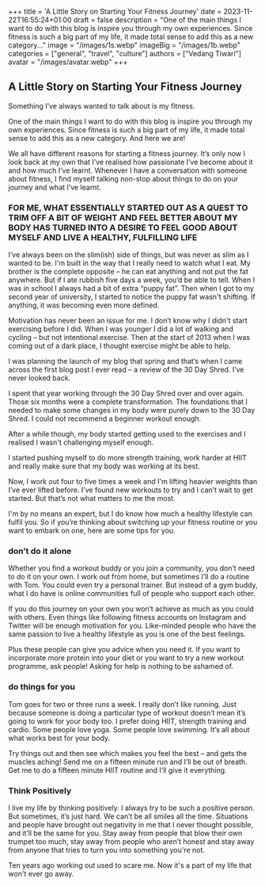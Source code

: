 +++
title = 'A Little Story on Starting Your Fitness Journey'
date = 2023-11-22T16:55:24+01:00
draft = false
description = "One of the main things I want to do with this blog is inspire you through my own experiences. Since fitness is such a big part of my life, it made total sense to add this as a new category..."
image = "/images/1s.webp"
imageBig = "/images/1b.webp"
categories = ["general", "travel", "culture"]
authors = ["Vedang Tiwari"]
avatar = "/images/avatar.webp"
+++

## A Little Story on Starting Your Fitness Journey

Something I’ve always wanted to talk about is my fitness.

One of the main things I want to do with this blog is inspire you through my own experiences. Since fitness is such a big part of my life, it made total sense to add this as a new category. And here we are!

We all have different reasons for starting a fitness journey. It’s only now I look back at my own that I’ve realised how passionate I’ve become about it and how much I’ve learnt. Whenever I have a conversation with someone about fitness, I find myself talking non-stop about things to do on your journey and what I’ve learnt.


### FOR ME, WHAT ESSENTIALLY STARTED OUT AS A QUEST TO TRIM OFF A BIT OF WEIGHT AND FEEL BETTER ABOUT MY BODY HAS TURNED INTO A DESIRE TO FEEL GOOD ABOUT MYSELF AND LIVE A HEALTHY, FULFILLING LIFE

I’ve always been on the slim(ish) side of things, but was never as slim as I wanted to be. I'm built in the way that I really need to watch what I eat. My brother is the complete opposite – he can eat anything and not put the fat anywhere. But if I ate rubbish five days a week, you’d be able to tell. When I was in school I always had a bit of extra “puppy fat”. Then when I got to my second year of university, I started to notice the puppy fat wasn't shifting. If anything, it was becoming even more defined.

Motivation has never been an issue for me. I don’t know why I didn't start exercising before I did. When I was younger I did a lot of walking and cycling – but not intentional exercise. Then at the start of 2013 when I was coming out of a dark place, I thought exercise might be able to help.

I was planning the launch of my blog that spring and that’s when I came across the first blog post I ever read – a review of the 30 Day Shred. I’ve never looked back.

I spent that year working through the 30 Day Shred over and over again. Those six months were a complete transformation. The foundations that I needed to make some changes in my body were purely down to the 30 Day Shred. I could not recommend a beginner workout enough.

After a while though, my body started getting used to the exercises and I realised I wasn't challenging myself enough. 

I started pushing myself to do more strength training, work harder at HIIT and really make sure that my body was working at its best.

Now, I work out four to five times a week and I'm lifting heavier weights than I’ve ever lifted before. I’ve found new workouts to try and I can’t wait to get started. But that’s not what matters to me the most.

I'm by no means an expert, but I do know how much a healthy lifestyle can fulfil you. So if you’re thinking about switching up your fitness routine or you want to embark on one, here are some tips for you.

### don’t do it alone

Whether you find a workout buddy or you join a community, you don’t need to do it on your own. I work out from home, but sometimes I’ll do a routine with Tom. You could even try a personal trainer. But instead of a gym buddy, what I do have is online communities full of people who support each other.

If you do this journey on your own you won’t achieve as much as you could with others. Even things like following fitness accounts on Instagram and Twitter will be enough motivation for you. Like-minded people who have the same passion to live a healthy lifestyle as you is one of the best feelings.  

Plus these people can give you advice when you need it. If you want to incorporate more protein into your diet or you want to try a new workout programme, ask people! Asking for help is nothing to be ashamed of.

### do things for you

Tom goes for two or three runs a week. I really don’t like running. Just because someone is doing a particular type of workout doesn’t mean it’s going to work for your body too. I prefer doing HIIT, strength training and cardio. Some people love yoga. Some people love swimming. It’s all about what works best for your body.

Try things out and then see which makes you feel the best – and gets the muscles aching! Send me on a fifteen minute run and I’ll be out of breath. Get me to do a fifteen minute HIIT routine and I’ll give it everything.

### Think Positively

I live my life by thinking positively. I always try to be such a positive person. But sometimes, it’s just hard. We can’t be all smiles all the time. Situations and people have brought out negativity in me that I never thought possible, and it’ll be the same for you. Stay away from people that blow their own trumpet too much, stay away from people who aren’t honest and stay away from anyone that tries to turn you into something you're not.


Ten years ago working out used to scare me. Now it's a part of my life that won't ever go away.
